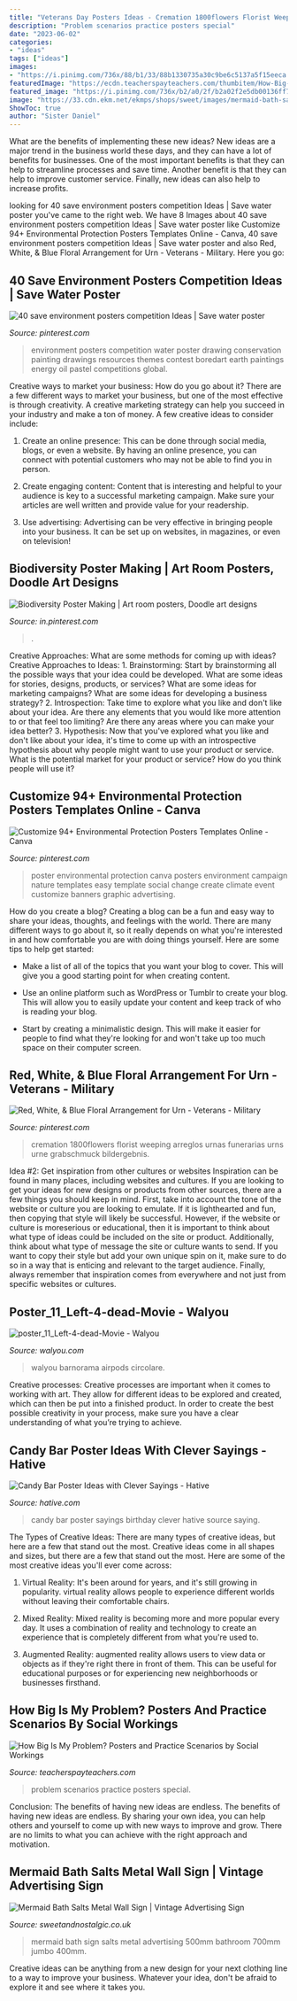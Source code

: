 ```yaml
---
title: "Veterans Day Posters Ideas - Cremation 1800flowers Florist Weeping Arreglos Urnas Funerarias Urns Urne Grabschmuck Bildergebnis"
description: "Problem scenarios practice posters special"
date: "2023-06-02"
categories:
- "ideas"
tags: ["ideas"]
images:
- "https://i.pinimg.com/736x/88/b1/33/88b1330735a30c9be6c5137a5f15eeca.jpg"
featuredImage: "https://ecdn.teacherspayteachers.com/thumbitem/How-Big-Is-My-Problem-Posters-and-Practice-Scenarios-4320894-1591892479/original-4320894-2.jpg"
featured_image: "https://i.pinimg.com/736x/b2/a0/2f/b2a02f2e5db00136ff78c1bb669a77cf.jpg"
image: "https://33.cdn.ekm.net/ekmps/shops/sweet/images/mermaid-bath-salts-metal-wall-sign-4-sizes--sign-size-jumbo-500mm-x-700mm-1748-p.jpg?v=522021-150225"
ShowToc: true
author: "Sister Daniel"
---
```



What are the benefits of implementing these new ideas?
New ideas are a major trend in the business world these days, and they can have a lot of benefits for businesses. One of the most important benefits is that they can help to streamline processes and save time. Another benefit is that they can help to improve customer service. Finally, new ideas can also help to increase profits.

	

		
looking for 40 save environment posters competition Ideas | Save water poster you've came to the right web. We have 8 Images about 40 save environment posters competition Ideas | Save water poster like Customize 94+ Environmental Protection Posters Templates Online - Canva, 40 save environment posters competition Ideas | Save water poster and also Red, White, &amp; Blue Floral Arrangement for Urn - Veterans - Military. Here you go:
		
    
## 40 Save Environment Posters Competition Ideas | Save Water Poster

<img loading=lazy src="https://i.pinimg.com/736x/29/1b/10/291b10e55ffb0d0c4275b5e1efe277a7.jpg" onerror="this.onerror=null;this.src='https://tse3.mm.bing.net/th?id=OIP.cY2mPVZCD98uqeL_BaJJDQHaLm&amp;pid=15.1';" alt="40 save environment posters competition Ideas | Save water poster">

_Source: pinterest.com_

>environment posters competition water poster drawing conservation painting drawings resources themes contest boredart earth paintings energy oil pastel competitions global. 

	

Creative ways to market your business: How do you go about it?
There are a few different ways to market your business, but one of the most effective is through creativity. A creative marketing strategy can help you succeed in your industry and make a ton of money. A few creative ideas to consider include: 
1. Create an online presence: This can be done through social media, blogs, or even a website. By having an online presence, you can connect with potential customers who may not be able to find you in person. 

2. Create engaging content: Content that is interesting and helpful to your audience is key to a successful marketing campaign. Make sure your articles are well written and provide value for your readership. 

3. Use advertising: Advertising can be very effective in bringing people into your business. It can be set up on websites, in magazines, or even on television!

    
## Biodiversity Poster Making | Art Room Posters, Doodle Art Designs

<img loading=lazy src="https://i.pinimg.com/736x/b2/a0/2f/b2a02f2e5db00136ff78c1bb669a77cf.jpg" onerror="this.onerror=null;this.src='https://tse2.mm.bing.net/th?id=OIP.Y6Gbshq9yNNkssjjwMwp3AHaLJ&amp;pid=15.1';" alt="Biodiversity Poster Making | Art room posters, Doodle art designs">

_Source: in.pinterest.com_

>. 

	

Creative Approaches: What are some methods for coming up with ideas?
Creative Approaches to Ideas: 1. Brainstorming: Start by brainstorming all the possible ways that your idea could be developed. What are some ideas for stories, designs, products, or services? What are some ideas for marketing campaigns? What are some ideas for developing a business strategy? 2. Introspection: Take time to explore what you like and don't like about your idea. Are there any elements that you would like more attention to or that feel too limiting? Are there any areas where you can make your idea better? 3. Hypothesis: Now that you've explored what you like and don't like about your idea, it's time to come up with an introspective hypothesis about why people might want to use your product or service. What is the potential market for your product or service? How do you think people will use it? 
    
## Customize 94+ Environmental Protection Posters Templates Online - Canva

<img loading=lazy src="https://i.pinimg.com/736x/88/b1/33/88b1330735a30c9be6c5137a5f15eeca.jpg" onerror="this.onerror=null;this.src='https://tse3.mm.bing.net/th?id=OIP.1ltShNQd2QF0Rw3xBYM8ZAAAAA&amp;pid=15.1';" alt="Customize 94+ Environmental Protection Posters Templates Online - Canva">

_Source: pinterest.com_

>poster environmental protection canva posters environment campaign nature templates easy template social change create climate event customize banners graphic advertising. 

	

How do you create a blog?
Creating a blog can be a fun and easy way to share your ideas, thoughts, and feelings with the world. There are many different ways to go about it, so it really depends on what you're interested in and how comfortable you are with doing things yourself. Here are some tips to help get started: 
- Make a list of all of the topics that you want your blog to cover. This will give you a good starting point for when creating content.

- Use an online platform such as WordPress or Tumblr to create your blog. This will allow you to easily update your content and keep track of who is reading your blog.

- Start by creating a minimalistic design. This will make it easier for people to find what they're looking for and won't take up too much space on their computer screen.

    
## Red, White, &amp; Blue Floral Arrangement For Urn - Veterans - Military

<img loading=lazy src="https://i.pinimg.com/736x/ed/f2/71/edf2719de9a83d64decbe5bb51b8e691.jpg" onerror="this.onerror=null;this.src='https://tse3.mm.bing.net/th?id=OIP.FoSw1vo37UsVnJuADb549wAAAA&amp;pid=15.1';" alt="Red, White, &amp; Blue Floral Arrangement for Urn - Veterans - Military">

_Source: pinterest.com_

>cremation 1800flowers florist weeping arreglos urnas funerarias urns urne grabschmuck bildergebnis. 

	

Idea #2: Get inspiration from other cultures or websites
Inspiration can be found in many places, including websites and cultures. If you are looking to get your ideas for new designs or products from other sources, there are a few things you should keep in mind. First, take into account the tone of the website or culture you are looking to emulate. If it is lighthearted and fun, then copying that style will likely be successful. However, if the website or culture is moreserious or educational, then it is important to think about what type of ideas could be included on the site or product. Additionally, think about what type of message the site or culture wants to send. If you want to copy their style but add your own unique spin on it, make sure to do so in a way that is enticing and relevant to the target audience. Finally, always remember that inspiration comes from everywhere and not just from specific websites or cultures.

    
## Poster_11_Left-4-dead-Movie - Walyou

<img loading=lazy src="https://walyou.com/wp-content/uploads/2012/08/poster_11_Left-4-dead-Movie.jpg" onerror="this.onerror=null;this.src='https://tse3.mm.bing.net/th?id=OIP.-08RiQT83CpQE5upv42wugHaJ3&amp;pid=15.1';" alt="poster_11_Left-4-dead-Movie - Walyou">

_Source: walyou.com_

>walyou barnorama airpods circolare. 

	

Creative processes:
Creative processes are important when it comes to working with art. They allow for different ideas to be explored and created, which can then be put into a finished product. In order to create the best possible creativity in your process, make sure you have a clear understanding of what you’re trying to achieve.

    
## Candy Bar Poster Ideas With Clever Sayings - Hative

<img loading=lazy src="https://hative.com/wp-content/uploads/2015/01/candy-bar-sayings/3-candy-bar-saying-ideas.jpg" onerror="this.onerror=null;this.src='https://tse4.mm.bing.net/th?id=OIP.oxdi9ghBFGjTJT2fOll4zQHaIU&amp;pid=15.1';" alt="Candy Bar Poster Ideas with Clever Sayings - Hative">

_Source: hative.com_

>candy bar poster sayings birthday clever hative source saying. 

	

The Types of Creative Ideas: There are many types of creative ideas, but here are a few that stand out the most.
Creative ideas come in all shapes and sizes, but there are a few that stand out the most. Here are some of the most creative ideas you'll ever come across:
1. Virtual Reality: It's been around for years, and it's still growing in popularity. virtual reality allows people to experience different worlds without leaving their comfortable chairs.

2. Mixed Reality: Mixed reality is becoming more and more popular every day. It uses a combination of reality and technology to create an experience that is completely different from what you're used to.

3. Augmented Reality: augmented reality allows users to view data or objects as if they're right there in front of them. This can be useful for educational purposes or for experiencing new neighborhoods or businesses firsthand.


    
## How Big Is My Problem? Posters And Practice Scenarios By Social Workings

<img loading=lazy src="https://ecdn.teacherspayteachers.com/thumbitem/How-Big-Is-My-Problem-Posters-and-Practice-Scenarios-4320894-1591892479/original-4320894-2.jpg" onerror="this.onerror=null;this.src='https://tse2.mm.bing.net/th?id=OIP.ntH83-eR0svEQdcv-EGiHQAAAA&amp;pid=15.1';" alt="How Big Is My Problem? Posters and Practice Scenarios by Social Workings">

_Source: teacherspayteachers.com_

>problem scenarios practice posters special. 

	

Conclusion: The benefits of having new ideas are endless.
The benefits of having new ideas are endless. By sharing your own idea, you can help others and yourself to come up with new ways to improve and grow. There are no limits to what you can achieve with the right approach and motivation.

    
## Mermaid Bath Salts Metal Wall Sign | Vintage Advertising Sign

<img loading=lazy src="https://33.cdn.ekm.net/ekmps/shops/sweet/images/mermaid-bath-salts-metal-wall-sign-4-sizes--sign-size-jumbo-500mm-x-700mm-1748-p.jpg?v=522021-150225" onerror="this.onerror=null;this.src='https://tse3.mm.bing.net/th?id=OIP.Sx7f_4rBAFyPMv2Clboo-QHaJ4&amp;pid=15.1';" alt="Mermaid Bath Salts Metal Wall Sign | Vintage Advertising Sign">

_Source: sweetandnostalgic.co.uk_

>mermaid bath sign salts metal advertising 500mm bathroom 700mm jumbo 400mm. 

	

Creative ideas can be anything from a new design for your next clothing line to a way to improve your business. Whatever your idea, don't be afraid to explore it and see where it takes you.

